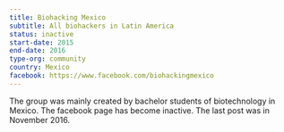 ```yaml
---
title: Biohacking Mexico
subtitle: All biohackers in Latin America
status: inactive
start-date: 2015
end-date: 2016
type-org: community
country: Mexico
facebook: https://www.facebook.com/biohackingmexico
---
```


The group was mainly created by bachelor students of biotechnology in Mexico. The facebook page has become inactive. The last post was in November 2016.
